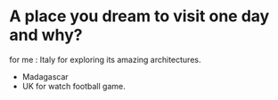 # A place you dream to visit one day and why?

for me : Italy for exploring its amazing architectures.

- Madagascar
- UK for watch football game.
